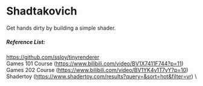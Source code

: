 # Shadtakovich
Get hands dirty by building a simple shader. 

##### Reference List:
https://github.com/ssloy/tinyrenderer	\
Games 101 Course (https://www.bilibili.com/video/BV1X7411F744?p=11)		\
Games 202 Course (https://www.bilibili.com/video/BV1YK4y1T7yY?p=10)		\
Shadertoy 		 (https://www.shadertoy.com/results?query=&sort=hot&filter=vr)		\	
	
